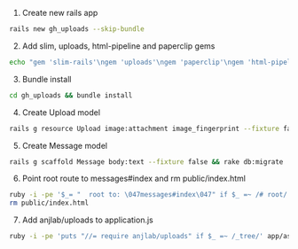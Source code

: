 
1. Create new rails app
```sh
rails new gh_uploads --skip-bundle
```

2. Add slim, uploads, html-pipeline and paperclip gems
```sh
echo "gem 'slim-rails'\ngem 'uploads'\ngem 'paperclip'\ngem 'html-pipeline'" >> gh_uploads/Gemfile
```

3. Bundle install
```sh
cd gh_uploads && bundle install
```

4. Create Upload model
```sh
rails g resource Upload image:attachment image_fingerprint --fixture false && rake db:migrate
```

5. Create Message model
```sh
rails g scaffold Message body:text --fixture false && rake db:migrate
```

6. Point root route to messages#index and rm public/index.html
```sh
ruby -i -pe '$_= "  root to: \047messages#index\047" if $_ =~ /# root/' config/routes.rb
rm public/index.html
```

7. Add anjlab/uploads to application.js
```sh
ruby -i -pe 'puts "//= require anjlab/uploads" if $_ =~ /_tree/' app/assets/javascripts/application.js
```

